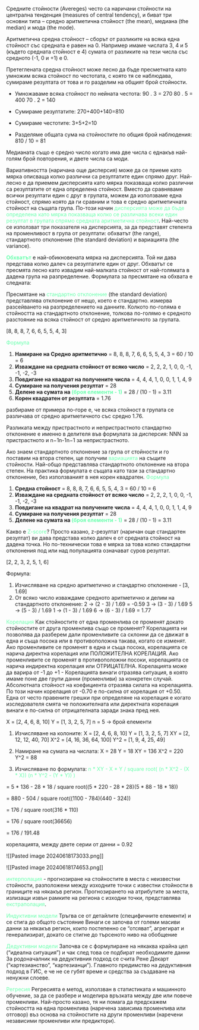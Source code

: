 
Средните стойности (Avereges) често са наричани стойности на централна тенденция (measures of central tendency), и биват три основни типа – средно аритметична стойност (the mean), медиана (the median) и мода (the mode).

Аритметична средна стойност – сборът от разликите на всяка една стойност със средната е равен на 0. Например имаме числата 3, 4 и 5 (където средната стойност е 4) сумата от разликите на тези числа със средното (-1, 0 и +1) е 0.

Претеглената средна стойност може лесно да бъде пресметната като умножим всяка стойност по честотата, с която тя се наблюдава, сумираме резултата от това и го разделим на общият брой стойности.

- Умножаваме всяка стойност по нейната честота: 
	90 . 3 = 270
	80 . 5 = 400
	70 . 2 = 140
    
- Сумираме резултатите: 270+400+140=810
    
- Сумираме честотите: 3+5+2=10
    
- Разделяме общата сума на стойностите по общия брой наблюдения: 
	810 / 10 = 81

Медианата също е средно число
когато има две числа с еднакъв най-голям брой повторения, и двете числа са моди.


Вариативността (наричана още дисперсия) може да се приеме като мярка описваща колко различни са резултатите един спрямо друг. Най-лесно е да приемем дисперсията като мярка показваща колко различни са резултатите от една определена стойност. Вместо да сравняваме всички резултати един с друг в групата, можем да използваме една стойност, спрямо която да ги сравним и това е средно аритметичната стойност на същата група. По-този начин <span style="color:rgb(107, 255, 174)">дисперсията може да бъде определена като мярка показваща колко се различава всеки един резултат в групата спрямо средната аритметична стойност</span>.
Най-често се използват три показателя на дисперсията, за да представят степента на променливост в група от резултати: обхватът (the range), стандартното отклонение (the standard deviation) и вариацията (the variance).

**<span style="color:rgb(107, 255, 174)">Обхватът</span>** е най-обикновената мярка на дисперсията. Той ни дава представа колко далеч са резултатите един от друг. Обхватът се пресмята лесно като извадим най-малката стойност от най-голямата в дадена група на разпределение. Формулата за пресмятане на обхвата е следната:

Пресмятане на <span style="color:rgb(107, 255, 174)">стандартно отклонение</span> (the standard deviation)
представлява отклонение от нещо, което е стандартно.
измерва разсейването на разпределението на данните. 
Колкото по-голяма е стойността на стандартното отклонение, толкова по-голямо е средното разстояние на всяка стойност от средно аритметичното за групата.

[8, 8, 8, 7, 6, 6, 5, 5, 4, 3]

<span style="color:rgb(107, 255, 174)">Формула</span>
1. **Намиране на Средно аритметично** = 8, 8, 8, 7, 6, 6, 5, 5, 4, 3 = 60 / 10 = 6
2. **Изваждане на средната стойност от всяко число** = 2, 2, 2, 1, 0, 0, -1, -1, -2, -3
3. **Повдигане на квадрат на получените числа** = 4, 4, 4, 1, 0, 0, 1, 1, 4, 9
4. **Сумиране на получения резултат** = 28 
5. **Делене на сумата на <span style="color:rgb(107, 255, 174)">(броя елементи - 1)</span>**  = 28 / (10 - 1) = 3.11
6. **Корен квадратен от резултата** = 1.76

разбираме от примера по-горе е, че всяка стойност в групата се различава от средно аритметичното със средно 1.76.

Разликата между пристрастното и непристрастното стандартно отклонение е именно в делителя във формулата за дисперсия: NNN за пристрастното и n−1n-1n−1 за непристрастното.

Ако знаем стандартното отклонение за група от стойности и го поставим на втора степен, ще получим <span style="color:rgb(107, 255, 174)">вариацията</span> на същите стойности.
Най-общо представлява стандартното отклонение на втора степен. На практика формулата е същата като тази за стандартно отклонение, без използваният в нея корен квадратен.
<span style="color:rgb(107, 255, 174)">Формула</span>
1. **Средна стойност** = 8, 8, 8, 7, 6, 6, 5, 5, 4, 3 = 60 / 10 = 6
2. **Изваждане на средната стойност от всяко число** = 2, 2, 2, 1, 0, 0, -1, -1, -2, -3
3. **Повдигане на квадрат на получените числа** = 4, 4, 4, 1, 0, 0, 1, 1, 4, 9
4. **Сумиране на получения резултат** = 28 
5. **Делене на сумата на <span style="color:rgb(107, 255, 174)">(броя елементи - 1)</span>**  = 28 / (10 - 1) = 3.11


Какво е <span style="color:rgb(107, 255, 174)">Z-score</span>? 
Просто казано, z-резултат (наричан още стандартен резултат) ви дава представа колко далеч е от средната стойност на дадена точка. 
Но по-технически това е мярка за това колко стандартни отклонения под или над популацията означават суров резултат. 

[2, 2, 3, 2, 5, 1, 6]

Формула:
1. Изчисляване на средно аритметично и стандартно отклонение - [3, 1.69]
2. От всяко число изваждаме средното аритметично и делим на стандартното отклонение:
	2 -> (2 - 3) / 1.69 = -0.59
	3 -> (3 - 3) / 1.69
	5 -> (5 - 3) / 1.69
	1 -> (1 - 3) / 1.69
	6 -> (6 - 3) / 1.69 = 1.77


<span style="color:rgb(107, 255, 174)">Корелация</span>
Как стойностите от една променлива се променят докато стойностите от друга променлива също се променят?
Корелацията ни позволява да разберем дали променливите са склонни да се движат в една и съща посока или в противоположна такава, когато се изменят. Ако променливите се променят в една и съща посока, корелацията се нарича директна корелация или ПОЛОЖИТЕЛНА КОРЕЛАЦИЯ. Ако променливите се променят в противоположни посоки, корелацията се нарича индиректна корелация или ОТРИЦАТЕЛНА.
Корелацията може да варира от -1 до +1 - Корелацията винаги отразява ситуация, в която имаме поне две групи данни (променливи) за конкретен случай.
Абсолютната стойност на коефициента отразява силата на корелацията. По този начин корелация от -0.70 е по-силна от корелация от +0.50. 
Една от често правените грешки при определяне на корелация е когато изследователя смята че положителната или директната корелация винаги е по-силна от отрицателната заради знака пред нея.

X = [2, 4, 6, 8, 10]
Y = [1, 3, 2, 5, 7]
n = 5 -> брой елементи

1. Изчисляване на колоните: 
X = [2, 4, 6, 8, 10]
Y = [1, 3, 2, 5, 7]
XY = [2, 12, 12, 40, 70]
X^2 = [4, 16, 36, 64, 100]
Y^2 = [1, 9, 4, 25, 49]

2. Намиране на сумата на числата:
X = 28
Y = 18
XY = 136
X^2 = 220
Y^2 = 88

3. Изчисляване по формулата:
<span style="color:rgb(107, 255, 174)">n * XY - X * Y / square root( (n * X^2 - (X * X)) (n * Y^2 - (Y * Y)) )</span>

= 5 * 136 - 28 * 18 / square root((5 * 220 - 28 * 28)(5 * 88 - 18 * 18))

= 880 - 504 / square root((1100 - 784)(440 - 324))

= 176 / square root(316 * 110)

= 176 / square root(36656)

= 176 / 191.48

корелацията, между двете серии от данни = 0.92

![[Pasted image 20240618173033.png]]


![[Pasted image 20240618174653.png]]

<span style="color:rgb(107, 255, 174)">интерполация</span> - прогнозиране на стойностите в места с неизвестни стойности, разположени между изходните точки с известни стойности в границите на някакъв регион. Прогнозирането на атрибутите за места, излизащи извън рамките на региона с изходни точки, представлява <span style="color:rgb(107, 255, 174)">екстраполация</span>. 

<span style="color:rgb(107, 255, 174)">Индуктивни модели </span>
Тръгва се от детайлите (специфичните елементи) и се стига до общото състояние 
Винаги се започва от големи масиви данни за някакъв регион, които постепенно се “отсяват”, агрегират и генерализират, докато се стигне до търсеното ниво на обобщение 

<span style="color:rgb(107, 255, 174)">Дедуктивни модели </span>
Започва се с формулиране на някаква крайна цел (“идеална ситуация”) и чак след това се подбират необходимите данни 
За родоначалник на дедуктивния подход се счита Рене Декарт (“картезианство”, “картезианци”). 
Главното предимство на дедуктивния подход в ГИС, е че не се губят време и средства за създаване на ненужни слоеве.

<span style="color:rgb(107, 255, 174)">Регресия</span> 
Регресията е метод, използван в статистиката и машинното обучение, за да се разбере и моделира връзката между две или повече променливи. Най-просто казано, тя ни помага да предскажем стойността на една променлива (наречена зависима променлива или отговор) въз основа на стойностите на други променливи (наречени независими променливи или предиктори).